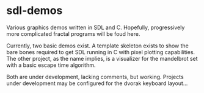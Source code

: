 sdl-demos
=========

Various graphics demos written in SDL and C. Hopefully, progressively more complicated fractal programs will be foud here.

Currently, two basic demos exist. A template skeleton exists to show the bare bones required to get SDL running in C with
pixel plotting capabilities. The other project, as the name implies, is a visualizer for the mandelbrot set with a basic
escape time algorithm.

Both are under development, lacking comments, but working. Projects under development may be configured for the dvorak
keyboard layout...
